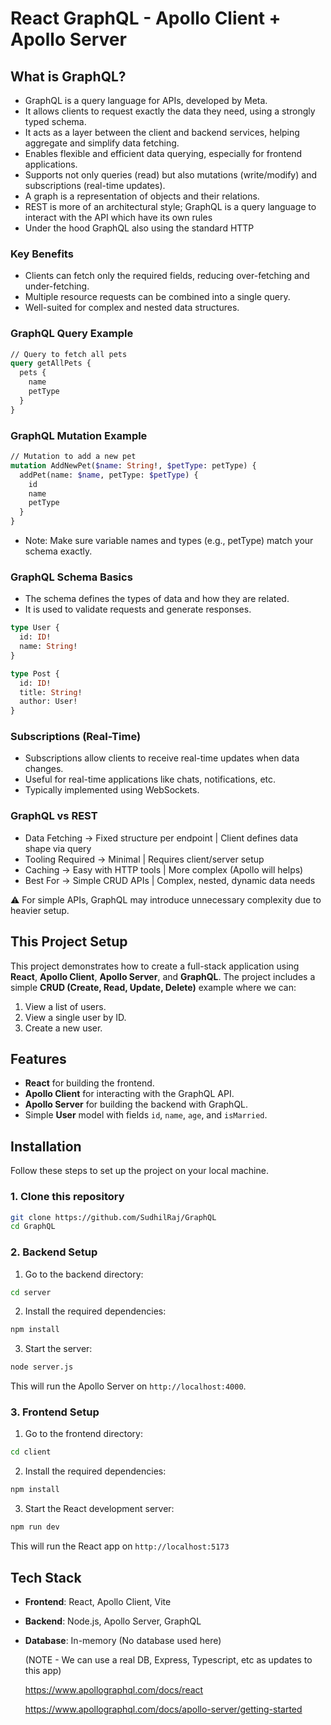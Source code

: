 # React GraphQL - Apollo Client + Apollo Server

## What is GraphQL?
- GraphQL is a query language for APIs, developed by Meta.
- It allows clients to request exactly the data they need, using a strongly typed schema.
- It acts as a layer between the client and backend services, helping aggregate and simplify data fetching.
- Enables flexible and efficient data querying, especially for frontend applications.
- Supports not only queries (read) but also mutations (write/modify) and subscriptions (real-time updates).
- A graph is a representation of objects and their relations. 
- REST is more of an architectural style; GraphQL is a query language to interact with the API which have its own rules
- Under the hood GraphQL also using the standard HTTP

### Key Benefits
- Clients can fetch only the required fields, reducing over-fetching and under-fetching.
- Multiple resource requests can be combined into a single query.
- Well-suited for complex and nested data structures.

### GraphQL Query Example
```graphql
// Query to fetch all pets
query getAllPets {
  pets {
    name
    petType
  }
}
```
### GraphQL Mutation Example
```graphql
// Mutation to add a new pet
mutation AddNewPet($name: String!, $petType: petType) {
  addPet(name: $name, petType: $petType) {
    id
    name
    petType
  }
}
```
- Note: Make sure variable names and types (e.g., petType) match your schema exactly.

### GraphQL Schema Basics
- The schema defines the types of data and how they are related.
- It is used to validate requests and generate responses.

```graphql
type User {
  id: ID!
  name: String!
}

type Post {
  id: ID!
  title: String!
  author: User!
}
```

### Subscriptions (Real-Time)
- Subscriptions allow clients to receive real-time updates when data changes.
- Useful for real-time applications like chats, notifications, etc.
- Typically implemented using WebSockets.


### GraphQL vs REST
- Data Fetching -> 	Fixed structure per endpoint | Client defines data shape via query
- Tooling Required ->	Minimal |	Requires client/server setup
- Caching ->	Easy with HTTP tools |	More complex (Apollo will helps)
- Best For ->	Simple CRUD APIs | Complex, nested, dynamic data needs

⚠️ For simple APIs, GraphQL may introduce unnecessary complexity due to heavier setup.


## This Project Setup
This project demonstrates how to create a full-stack application using **React**, **Apollo Client**, **Apollo Server**, and **GraphQL**. The project includes a simple **CRUD (Create, Read, Update, Delete)** example where we can:

1. View a list of users.
2. View a single user by ID.
3. Create a new user.

## Features
- **React** for building the frontend.
- **Apollo Client** for interacting with the GraphQL API.
- **Apollo Server** for building the backend with GraphQL.
- Simple **User** model with fields `id`, `name`, `age`, and `isMarried`.


## Installation
Follow these steps to set up the project on your local machine.

### 1. Clone this repository

```bash
git clone https://github.com/SudhilRaj/GraphQL
cd GraphQL
```

### 2. Backend Setup

1. Go to the backend directory:

```bash
cd server
```

2. Install the required dependencies:

```bash
npm install
```

3. Start the server:

```bash
node server.js
```

This will run the Apollo Server on `http://localhost:4000`.

### 3. Frontend Setup

1. Go to the frontend directory:

```bash
cd client
```

2. Install the required dependencies:

```bash
npm install
```

3. Start the React development server:

```bash
npm run dev
```

This will run the React app on `http://localhost:5173`


## Tech Stack

- **Frontend**: React, Apollo Client, Vite
- **Backend**: Node.js, Apollo Server, GraphQL
- **Database**: In-memory (No database used here)
  
  (NOTE - We can use a real DB, Express, Typescript, etc as updates to this app)

  https://www.apollographql.com/docs/react
  
  https://www.apollographql.com/docs/apollo-server/getting-started
